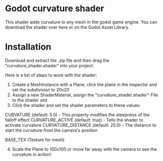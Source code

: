# Godot curvature shader
This shader adds curvature to any mesh in the godot game engine.
You can download the shader over here or on the Godot Asset Library.

# Installation
Download and extract the .zip file and then drag the "curvature_shader.shader"
into your project.

Here is a list of steps to work with the shader:

1. Create a MeshInstance with a Plane, click the plane in the inspector and set the subdivision to 20x20
2. Assign a new ShaderMaterial, assign the "curvature_shader.shader"-File to the shader slot
3. Click the shader and set the shader parameters to these values:

CURVATURE (default: 5.0) - This property modifies the steepness of the falloff effect
CURVATURE_ACTIVE (default: true) - Tells the shader to activate curvature
CURVATURE_DISTANCE (default: 25.0) - The distance to start the curvature from the camera's position

BASE_TEX (Texture for mesh)

4. Scale the Plane to 100x100 or move far away with the camera to see the curvature in action!
